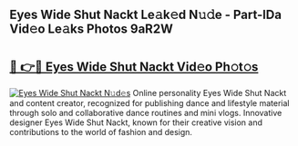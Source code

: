 ## Eyes Wide Shut Nackt Le𝚊k𝚎d N𝚞𝚍e - Part-lDa Vid𝚎o Le𝚊ks Photos 9aR2W

# <h2><a href="http://fb3in7c.evod.top/?m=Eyes+Wide+Shut+Nackt">🔗 👉🔴 Eyes Wide Shut Nackt Vid𝚎o Ph𝚘t𝚘s</a></h2>

[![Eyes Wide Shut Nackt N𝚞d𝚎s](https://i.imgur.com/8V9OHl7.gif)](http://fb3in7c.evod.top/?m=Eyes+Wide+Shut+Nackt)
Online personality Eyes Wide Shut Nackt and content creator, recognized for publishing dance and lifestyle material through solo and collaborative dance routines and mini vlogs. Innovative designer Eyes Wide Shut Nackt, known for their creative vision and contributions to the world of fashion and design. 
